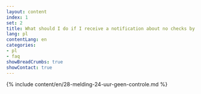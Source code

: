 ```yaml
---
layout: content
index: 1
set: 2
title: What should I do if I receive a notification about no checks by the app for 24 hours?
lang: pl
contentLang: en
categories:
- pl
- faq
showBreadCrumbs: true
showContact: true
---
```

{% include content/en/28-melding-24-uur-geen-controle.md %}
